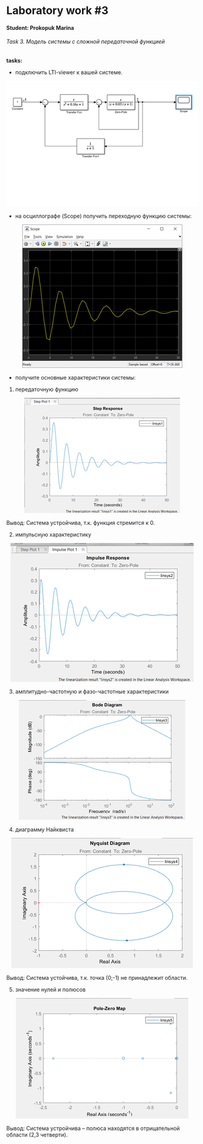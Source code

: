 # Laboratory work #3

#### Student: Prokopuk Marina

###### Task 3. Модель системы с сложной передаточной функцией 

<b>tasks:</b>

- подключить LTI-viewer к вашей системе.

<p align="center">
    <img src="images/scheme.png" >
</p>

- на осциллографе (Scope) получить переходную функцию системы:

<p align="center">
    <img src="images/scope.png" >
</p>

- получите основные характеристики системы:
1) передаточную функцию
<p align="center">
    <img src="images/step.png" >
</p>

Вывод: Система устройчива, т.к. функция стремится к 0.

2) импульсную характеристику
<p align="center">
    <img src="images/impulse.png" >
</p>

3) амплитудно-частотную и фазо-частотные характеристики
<p align="center">
    <img src="images/bode.png" >
</p>

4) диаграмму Найквиста
<p align="center">
    <img src="images/nekv.png" >
</p>

Вывод: Система устойчива, т.к. точка (0;-1) не принадлежит области.

5) значение нулей и полюсов

<p align="center">
    <img src="images/zero.png" >
</p>

Вывод: Система устройчива – полюса находятся в отрицательной области (2,3 четверти).
